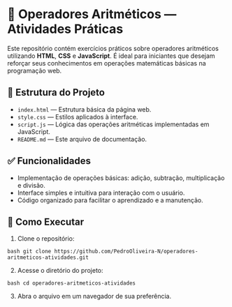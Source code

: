 # 🧮 Operadores Aritméticos — Atividades Práticas

Este repositório contém exercícios práticos sobre operadores aritméticos utilizando **HTML**, **CSS** e **JavaScript**. É ideal para iniciantes que desejam reforçar seus conhecimentos em operações matemáticas básicas na programação web.

## 📁 Estrutura do Projeto

- `index.html` — Estrutura básica da página web.
- `style.css` — Estilos aplicados à interface.
- `script.js` — Lógica das operações aritméticas implementadas em JavaScript.
- `README.md` — Este arquivo de documentação.

## ✅ Funcionalidades

- Implementação de operações básicas: adição, subtração, multiplicação e divisão.
- Interface simples e intuitiva para interação com o usuário.
- Código organizado para facilitar o aprendizado e a manutenção.

## 🚀 Como Executar

1. Clone o repositório:

`bash
   git clone https://github.com/PedroOliveira-N/operadores-aritmeticos-atividades.git`
   
2. Acesse o diretório do projeto:

`bash
cd operadores-aritmeticos-atividades`

3. Abra o arquivo em um navegador de sua preferência.

